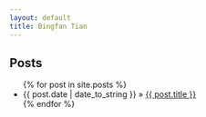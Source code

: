 ```yaml
---
layout: default
title: Bingfan Tian
---
```


## Posts

<ul class="posts">
	{% for post in site.posts %}
	<li><span>{{ post.date | date_to_string }}</span> » <a href="/NEU_CS5520_21Fall{{ post.url }}" title="{{ post.title }}">{{ post.title }}</a></li>
	{% endfor %}
</ul>
